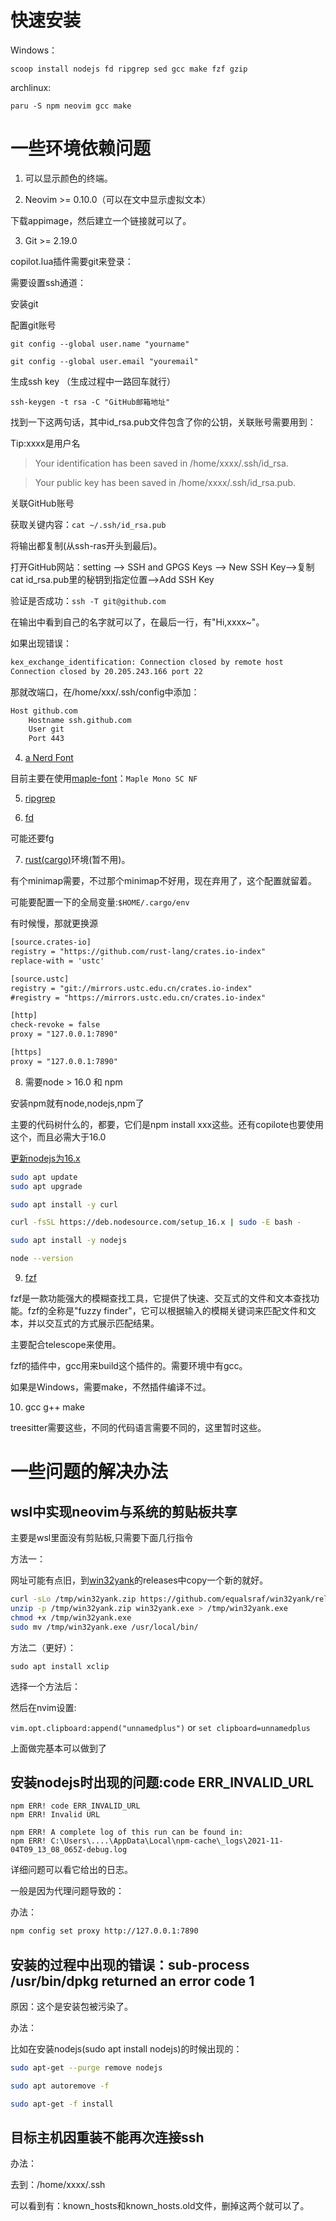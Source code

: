 # 快速安装

Windows：

`scoop install nodejs fd ripgrep sed gcc make fzf gzip`

archlinux:

`paru -S npm neovim gcc make`

# 一些环境依赖问题

1. 可以显示颜色的终端。

2. Neovim >= 0.10.0（可以在文中显示虚拟文本）

下载appimage，然后建立一个链接就可以了。

3. Git >= 2.19.0 

copilot.lua插件需要git来登录：

需要设置ssh通道：

安装git

配置git账号

`git config --global user.name "yourname"`

`git config --global user.email "youremail"`

生成ssh key （生成过程中一路回车就行）

`ssh-keygen -t rsa -C "GitHub邮箱地址"`

找到一下这两句话，其中id_rsa.pub文件包含了你的公钥，关联账号需要用到：

Tip:xxxx是用户名

> Your identification has been saved in /home/xxxx/.ssh/id_rsa.

> Your public key has been saved in /home/xxxx/.ssh/id_rsa.pub.

关联GitHub账号

获取关键内容：`cat ~/.ssh/id_rsa.pub`

将输出都复制(从ssh-ras开头到最后)。

打开GitHub网站：setting --> SSH and GPGS Keys --> New  SSH Key-->复制cat id_rsa.pub里的秘钥到指定位置-->Add SSH Key

验证是否成功：`ssh -T git@github.com` 

在输出中看到自己的名字就可以了，在最后一行，有"Hi,xxxx~"。

如果出现错误：

```bash
kex_exchange_identification: Connection closed by remote host
Connection closed by 20.205.243.166 port 22
```

那就改端口，在/home/xxx/.ssh/config中添加：

```bash
Host github.com
    Hostname ssh.github.com
    User git
    Port 443
```

4. [a Nerd Font](https://www.nerdfonts.com/)

目前主要在使用[maple-font](https://github.com/subframe7536/Maple-font)：`Maple Mono SC NF` 

5. [ripgrep](https://github.com/BurntSushi/ripgrep)

6. [fd](https://github.com/sharkdp/fd)

可能还要fg

7. [rust(cargo)](https://www.rust-lang.org/tools/install)环境(暂不用)。

有个minimap需要，不过那个minimap不好用，现在弃用了，这个配置就留着。

可能要配置一下的全局变量:`$HOME/.cargo/env`

有时候慢，那就更换源

```txt
[source.crates-io]
registry = "https://github.com/rust-lang/crates.io-index"
replace-with = 'ustc'

[source.ustc]
registry = "git://mirrors.ustc.edu.cn/crates.io-index"
#registry = "https://mirrors.ustc.edu.cn/crates.io-index"

[http]
check-revoke = false
proxy = "127.0.0.1:7890"

[https]
proxy = "127.0.0.1:7890"
```

8. 需要node > 16.0 和 npm

安装npm就有node,nodejs,npm了

主要的代码树什么的，都要，它们是npm install xxx这些。还有copilote也要使用这个，而且必需大于16.0

[更新nodejs为16.x](https://joshtronic.com/2021/05/09/how-to-install-nodejs-16-on-ubuntu-2004-lts/)

```bash
sudo apt update
sudo apt upgrade

sudo apt install -y curl

curl -fsSL https://deb.nodesource.com/setup_16.x | sudo -E bash -

sudo apt install -y nodejs

node --version
```

9. [fzf](https://github.com/junegunn/fzf#installation)

fzf是一款功能强大的模糊查找工具，它提供了快速、交互式的文件和文本查找功能。fzf的全称是"fuzzy finder"，它可以根据输入的模糊关键词来匹配文件和文本，并以交互式的方式展示匹配结果。

主要配合telescope来使用。

fzf的插件中，gcc用来build这个插件的。需要环境中有gcc。

如果是Windows，需要make，不然插件编译不过。

10. gcc g++ make

treesitter需要这些，不同的代码语言需要不同的，这里暂时这些。

# 一些问题的解决办法

## wsl中实现neovim与系统的剪贴板共享

主要是wsl里面没有剪贴板,只需要下面几行指令

方法一：

网址可能有点旧，到[win32yank](https://github.com/equalsraf/win32yank)的releases中copy一个新的就好。

```bash
curl -sLo /tmp/win32yank.zip https://github.com/equalsraf/win32yank/releases/download/v0.1.1/win32yank-x64.zip
unzip -p /tmp/win32yank.zip win32yank.exe > /tmp/win32yank.exe
chmod +x /tmp/win32yank.exe
sudo mv /tmp/win32yank.exe /usr/local/bin/
```

方法二（更好）：

`sudo apt install xclip`

选择一个方法后：

然后在nvim设置:

`vim.opt.clipboard:append("unnamedplus")`
or
`set clipboard=unnamedplus`

上面做完基本可以做到了

## 安装nodejs时出现的问题:code ERR_INVALID_URL

```text
npm ERR! code ERR_INVALID_URL
npm ERR! Invalid URL

npm ERR! A complete log of this run can be found in:
npm ERR! C:\Users\....\AppData\Local\npm-cache\_logs\2021-11-04T09_13_08_065Z-debug.log
```

详细问题可以看它给出的日志。

一般是因为代理问题导致的：

办法：

```bash
npm config set proxy http://127.0.0.1:7890
```

## 安装的过程中出现的错误：sub-process /usr/bin/dpkg returned an error code 1

原因：这个是安装包被污染了。

办法：

比如在安装nodejs(sudo apt install nodejs)的时候出现的：

```bash
sudo apt-get --purge remove nodejs

sudo apt autoremove -f

sudo apt-get -f install
```

## 目标主机因重装不能再次连接ssh

办法：

去到：/home/xxxx/.ssh

可以看到有：known_hosts和known_hosts.old文件，删掉这两个就可以了。
